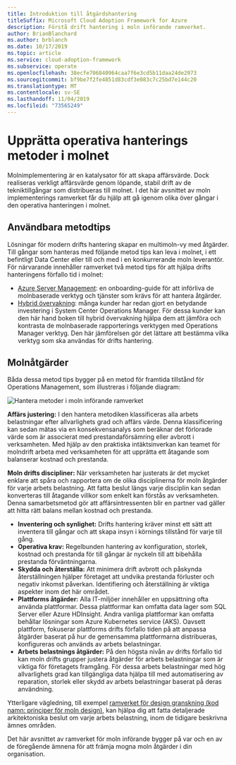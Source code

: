 ```yaml
---
title: Introduktion till åtgärdshantering
titleSuffix: Microsoft Cloud Adoption Framework for Azure
description: Förstå drift hantering i moln införande ramverket.
author: BrianBlanchard
ms.author: brblanch
ms.date: 10/17/2019
ms.topic: article
ms.service: cloud-adoption-framework
ms.subservice: operate
ms.openlocfilehash: 38ecfe706840964caa7f6e3cd5b11daa24de2973
ms.sourcegitcommit: bf9be7f2fe4851d83cdf3e083c7c25bd7e144c20
ms.translationtype: MT
ms.contentlocale: sv-SE
ms.lasthandoff: 11/04/2019
ms.locfileid: "73565249"
---
```

# <a name="establish-operational-management-practices-in-the-cloud"></a>Upprätta operativa hanterings metoder i molnet

Molnimplementering är en katalysator för att skapa affärsvärde. Dock realiseras verkligt affärsvärde genom löpande, stabil drift av de tekniktillgångar som distribueras till molnet. I det här avsnittet av moln implementerings ramverket får du hjälp att gå igenom olika över gångar i den operativa hanteringen i molnet.

## <a name="actionable-best-practices"></a>Användbara metodtips

Lösningar för modern drifts hantering skapar en multimoln-vy med åtgärder. Till gångar som hanteras med följande metod tips kan leva i molnet, i ett befintligt Data Center eller till och med i en konkurrerande moln leverantör. För närvarande innehåller ramverket två metod tips för att hjälpa drifts hanteringens förfallo tid i molnet:

- [Azure Server Management](./azure-server-management/index.md): en onboarding-guide för att införliva de molnbaserade verktyg och tjänster som krävs för att hantera åtgärder.
- [Hybrid övervakning](./monitor/index.md): många kunder har redan gjort en betydande investering i System Center Operations Manager. För dessa kunder kan den här hand boken till hybrid övervakning hjälpa dem att jämföra och kontrasta de molnbaserade rapporterings verktygen med Operations Manager verktyg. Den här jämförelsen gör det lättare att bestämma vilka verktyg som ska användas för drifts hantering.

## <a name="cloud-operations"></a>Molnåtgärder

Båda dessa metod tips bygger på en metod för framtida tillstånd för Operations Management, som illustreras i följande diagram:

![Hantera metoder i moln införande ramverket](../_images/manage/caf-manage.png)

**Affärs justering:** I den hantera metodiken klassificeras alla arbets belastningar efter allvarlighets grad och affärs värde. Denna klassificering kan sedan mätas via en konsekvensanalys som beräknar det förlorade värde som är associerat med prestandaförsämring eller avbrott i verksamheten. Med hjälp av den praktiska intäktsinverkan kan teamet för molndrift arbeta med verksamheten för att upprätta ett åtagande som balanserar kostnad och prestanda.

**Moln drifts discipliner:** När verksamheten har justerats är det mycket enklare att spåra och rapportera om de olika disciplinerna för moln åtgärder för varje arbets belastning. Att fatta beslut längs varje disciplin kan sedan konverteras till åtagande villkor som enkelt kan förstås av verksamheten. Denna samarbetsmetod gör att affärsintressenten blir en partner vad gäller att hitta rätt balans mellan kostnad och prestanda.

- **Inventering och synlighet:** Drifts hantering kräver minst ett sätt att inventera till gångar och att skapa insyn i körnings tillstånd för varje till gång.
- **Operativa krav:** Regelbunden hantering av konfiguration, storlek, kostnad och prestanda för till gångar är nyckeln till att bibehålla prestanda förväntningarna.
- **Skydda och återställa:** Att minimera drift avbrott och påskynda återställningen hjälper företaget att undvika prestanda förluster och negativ inkomst påverkan. Identifiering och återställning är viktiga aspekter inom det här området.
- **Plattforms åtgärder:** Alla IT-miljöer innehåller en uppsättning ofta använda plattformar. Dessa plattformar kan omfatta data lager som SQL Server eller Azure HDInsight. Andra vanliga plattformar kan omfatta behållar lösningar som Azure Kubernetes service (AKS). Oavsett plattform, fokuserar plattforms drifts förfallo tiden på att anpassa åtgärder baserat på hur de gemensamma plattformarna distribueras, konfigureras och används av arbets belastningar.
- **Arbets belastnings åtgärder:** På den högsta nivån av drifts förfallo tid kan moln drifts grupper justera åtgärder för arbets belastningar som är viktiga för företagets framgång. För dessa arbets belastningar med hög allvarlighets grad kan tillgängliga data hjälpa till med automatisering av reparation, storlek eller skydd av arbets belastningar baserat på deras användning.

Ytterligare vägledning, till exempel [ramverket för design granskning (kod namn: principer för moln design)](https://docs.microsoft.com/azure/architecture/reliability), kan hjälpa dig att fatta detaljerade arkitektoniska beslut om varje arbets belastning, inom de tidigare beskrivna ämnes områden.

Det här avsnittet av ramverket för moln införande bygger på var och en av de föregående ämnena för att främja mogna moln åtgärder i din organisation.
